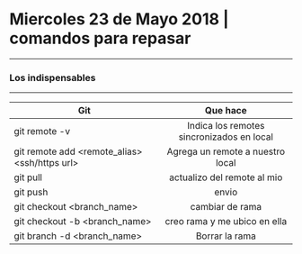 # Miercoles 23 de Mayo 2018 | comandos para repasar
***
### Los indispensables
***


| Git         | Que hace           | 
| ------------- |:-------------:| 
| git remote -v     | Indica los remotes sincronizados en local | 
| git remote add <remote_alias> <ssh/https url>      | Agrega un remote a nuestro local      |   
| git pull <remote> <branch> | actualizo del remote al mio    |    
| git push <remote> <branch> | envio     |    
| git checkout <branch_name> | cambiar de rama     |    
| git checkout -b <branch_name> | creo rama y me ubico en ella   | 
| git branch -d <branch_name>  | Borrar la rama  | 